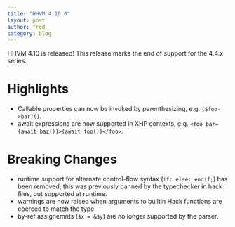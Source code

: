 ```yaml
---
title: "HHVM 4.10.0"
layout: post
author: fred
category: blog
---
```


HHVM 4.10 is released! This release marks the end of support for the 4.4.x
series.

# Highlights

- Callable properties can now be invoked by parenthesizing,
  e.g. `($foo->bar)()`.
- await expressions are now supported in XHP contexts, e.g.
  `<foo bar={await baz()}>{await foo()}</foo>`.

# Breaking Changes

- runtime support for alternate control-flow syntax (`if: else: endif;`) has
  been removed; this was previously banned by the typechecker in hack files, but
  supported at runtime.
- warnings are now raised when arguments to builtin Hack functions are coerced
  to match the type.
- by-ref assignemnts (`$x = &$y`) are no longer supported by the parser.

